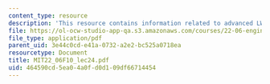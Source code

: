 ```yaml
---
content_type: resource
description: 'This resource contains information related to advanced LWRs. '
file: https://ol-ocw-studio-app-qa.s3.amazonaws.com/courses/22-06-engineering-of-nuclear-systems-fall-2010/464590cd5ea04a0fd0d109df66714454_MIT22_06F10_lec24.pdf
file_type: application/pdf
parent_uid: 3e44c0cd-e41a-0732-a2e2-bc525a0718ea
resourcetype: Document
title: MIT22_06F10_lec24.pdf
uid: 464590cd-5ea0-4a0f-d0d1-09df66714454
---
```

